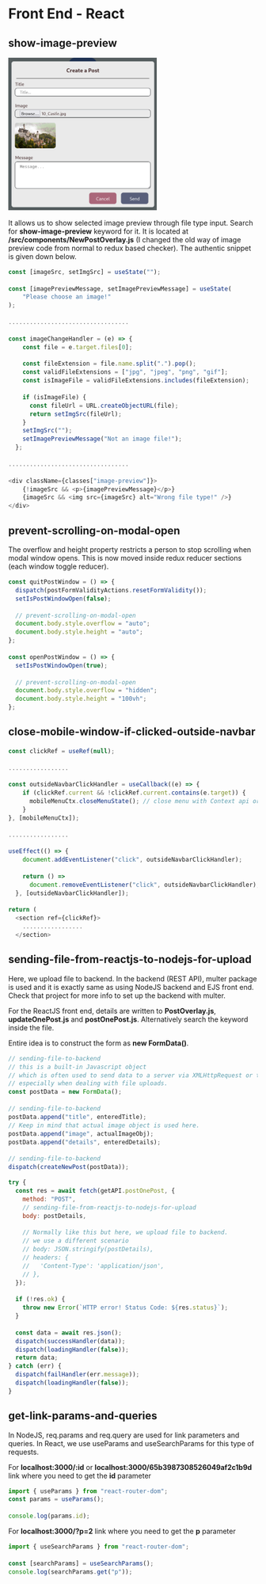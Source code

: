 # Front End - React

## show-image-preview

<img src="./readme-images/image-preview-window.png" style="width: 300px">

It allows us to show selected image preview through file type input. Search for **show-image-preview** keyword for it. It is located at **/src/components/NewPostOverlay.js** (I changed the old way of image preview code from normal to redux based checker). The authentic snippet is given down below.

```javascript
const [imageSrc, setImgSrc] = useState("");

const [imagePreviewMessage, setImagePreviewMessage] = useState(
    "Please choose an image!"
);

..................................

const imageChangeHandler = (e) => {
    const file = e.target.files[0];

    const fileExtension = file.name.split(".").pop();
    const validFileExtensions = ["jpg", "jpeg", "png", "gif"];
    const isImageFile = validFileExtensions.includes(fileExtension);

    if (isImageFile) {
      const fileUrl = URL.createObjectURL(file);
      return setImgSrc(fileUrl);
    }
    setImgSrc("");
    setImagePreviewMessage("Not an image file!");
  };

..................................

<div className={classes["image-preview"]}>
    {!imageSrc && <p>{imagePreviewMessage}</p>}
    {imageSrc && <img src={imageSrc} alt="Wrong file type!" />}
</div>

```

## prevent-scrolling-on-modal-open

The overflow and height property restricts a person to stop scrolling when modal window opens. This is now moved inside redux reducer sections (each window toggle reducer).

```javascript
const quitPostWindow = () => {
  dispatch(postFormValidityActions.resetFormValidity());
  setIsPostWindowOpen(false);

  // prevent-scrolling-on-modal-open
  document.body.style.overflow = "auto";
  document.body.style.height = "auto";
};

const openPostWindow = () => {
  setIsPostWindowOpen(true);

  // prevent-scrolling-on-modal-open
  document.body.style.overflow = "hidden";
  document.body.style.height = "100vh";
};
```

## close-mobile-window-if-clicked-outside-navbar

```javascript
const clickRef = useRef(null);

.................

const outsideNavbarClickHandler = useCallback((e) => {
    if (clickRef.current && !clickRef.current.contains(e.target)) {
      mobileMenuCtx.closeMenuState(); // close menu with Context api or other state management tool
    }
}, [mobileMenuCtx]);

.................

useEffect(() => {
    document.addEventListener("click", outsideNavbarClickHandler);

    return () =>
      document.removeEventListener("click", outsideNavbarClickHandler);
  }, [outsideNavbarClickHandler]);

return (
  <section ref={clickRef}>
    .................
  </section>

```

## sending-file-from-reactjs-to-nodejs-for-upload

Here, we upload file to backend. In the backend (REST API), multer package is used and it is exactly same as using NodeJS backend and EJS front end. Check that project for more info to set up the backend with multer.

For the ReactJS front end, details are written to **PostOverlay.js**, **updateOnePost.js** and **postOnePost.js**. Alternatively search the keyword inside the file.

Entire idea is to construct the form as **new FormData()**.

```javascript
// sending-file-to-backend
// this is a built-in Javascript object
// which is often used to send data to a server via XMLHttpRequest or the Fetch API,
// especially when dealing with file uploads.
const postData = new FormData();

// sending-file-to-backend
postData.append("title", enteredTitle);
// Keep in mind that actual image object is used here.
postData.append("image", actualImageObj);
postData.append("details", enteredDetails);

// sending-file-to-backend
dispatch(createNewPost(postData));
```

```javascript
try {
  const res = await fetch(getAPI.postOnePost, {
    method: "POST",
    // sending-file-from-reactjs-to-nodejs-for-upload
    body: postDetails,

    // Normally like this but here, we upload file to backend.
    // we use a different scenario
    // body: JSON.stringify(postDetails),
    // headers: {
    //   'Content-Type': 'application/json',
    // },
  });

  if (!res.ok) {
    throw new Error(`HTTP error! Status Code: ${res.status}`);
  }

  const data = await res.json();
  dispatch(successHandler(data));
  dispatch(loadingHandler(false));
  return data;
} catch (err) {
  dispatch(failHandler(err.message));
  dispatch(loadingHandler(false));
}
```

## get-link-params-and-queries
In NodeJS, req.params and req.query are used for link parameters and queries. In React, we use useParams and useSearchParams for this type of requests.

For **localhost:3000/:id** or **localhost:3000/65b3987308526049af2c1b9d** link where you need to get the **id** parameter
```javascript
import { useParams } from "react-router-dom";
const params = useParams();

console.log(params.id);
```

For **localhost:3000/?p=2** link where you need to get the **p** parameter
```javascript
import { useSearchParams } from "react-router-dom";

const [searchParams] = useSearchParams();
console.log(searchParams.get("p"));
```